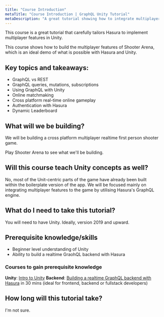 ```yaml
---
title: "Course Introduction"
metaTitle: "Course Introduction | GraphQL Unity Tutorial"
metaDescription: "A great tutorial showing how to integrate multiplayer features in Unity project using Hasura"
---
```


This course is a great tutorial that carefully tailors Hasura to implement multiplayer features in Unity.

This course shows how to build the multiplayer features of Shooter Arena, which is an ideal demo of what is possible with Hasura and Unity. 

## Key topics and takeaways:
- GraphQL vs REST
- GraphQL queries, mutations, subscriptions
- Using GraphQL with Unity
- Online matchmaking
- Cross platform real-time online gameplay
- Authentication with Hasura
- Dynamic Leaderboard 

## What will we be building?
We will be building a cross platform multiplayer realtime first person shooter game.

Play Shooter Arena to see what we'll be building.

## Will this course teach Unity concepts as well?
No, most of the Unit-centric parts of the game have already been built within the boilerplate version of the app.
We will be focused mainly on integrating multiplayer features to the game by utilising Hasura's GraphQL engine.

## What do I need to take this tutorial?
You will need to have Unity. Ideally, version 2019 and upward. 

## Prerequisite knowledge/skills
- Beginner level understanding of Unity
- Ability to build a realtime GraohQL backend with Hasura

### Courses to gain prerequisite knowledge
**Unity**: [Intro to Unity](https://learn.unity.com/)
**Backend**: [Building a realtime GraphQL backend with Hasura](https://hasura.io/learn/graphql/hasura/introduction/) in 30 mins (ideal for frontend, backend or fullstack developers)


## How long will this tutorial take?
I'm not sure.